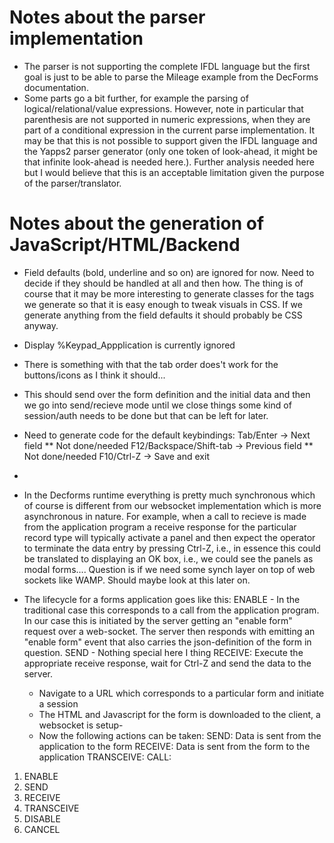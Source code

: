 Notes about the parser implementation
=====================================
* The parser is not supporting the complete IFDL language but the first goal is just to be able to parse the Mileage example from the DecForms documentation.
* Some parts go a bit further, for example the parsing of logical/relational/value expressions. However, note in particular that parenthesis are not
  supported in numeric expressions, when they are part of a conditional expression in the current parse implementation. It may be that this is not possible to
  support given the IFDL language and the Yapps2 parser generator (only one token of look-ahead, it might be that infinite look-ahead is needed here.). Further
  analysis needed here but I would believe that this is an acceptable limitation given the purpose of the parser/translator.

Notes about the generation of JavaScript/HTML/Backend
=====================================================
- Field defaults (bold, underline and so on) are ignored for now. Need to decide if they should be handled at all and then how.
  The thing is of course that it may be more interesting to generate classes for the tags we generate so that it is easy enough
  to tweak visuals in CSS. If we generate anything from the field defaults it should probably be CSS anyway.
- Display %Keypad_Appplication is currently ignored
- There is something with that the tab order does't work for the buttons/icons as I think it should...
- This should send over the form definition and the initial data and then we go into send/recieve mode until we close things
 some kind of session/auth needs to be done but that can be left for later.
- Need to generate code for the default keybindings:
  Tab/Enter -> Next field ** Not done/needed
  F12/Backspace/Shift-tab -> Previous field  ** Not done/needed
  F10/Ctrl-Z -> Save and exit

-
- In the Decforms runtime everything is pretty much synchronous which of course is different
  from our websocket implementation which is more asynchronous in nature. For example, when
  a call to recieve is made from the application program a receive response for the particular
  record type will typically activate a panel and then expect the operator to terminate the data entry
  by pressing Ctrl-Z, i.e., in essence this could be translated to displaying an OK box, i.e., we could
  see the panels as modal forms.... Question is if we need some synch layer on top of web sockets like WAMP.
  Should maybe look at this later on.
- The lifecycle for a forms application goes like this:
  ENABLE - In the traditional case this corresponds to a call from the application program.
  In our case this is initiated by the server getting an "enable form" request over a web-socket. The server
  then responds with emitting an "enable form" event that also carries the json-definition of the form in question.
  SEND - Nothing special here I thing
  RECEIVE: Execute the appropriate receive response, wait for Ctrl-Z and send the data to the server.
  - Navigate to a URL which corresponds to a particular form and initiate a session
  - The HTML and Javascript for the form is downloaded to the client, a websocket is setup-
  - Now the following actions can be taken:
    SEND: Data is sent from the application to the form
    RECEIVE: Data is sent from the form to the application
    TRANSCEIVE:
    CALL:





1. ENABLE
2. SEND
3. RECEIVE
4. TRANSCEIVE
5. DISABLE
6. CANCEL
